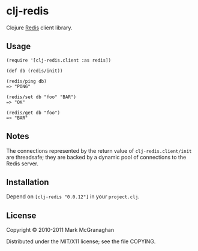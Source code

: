 # clj-redis

Clojure [Redis](http://redis.io) client library.

## Usage

    (require '[clj-redis.client :as redis])
    
    (def db (redis/init))
    
    (redis/ping db)
    => "PONG"

    (redis/set db "foo" "BAR")
    => "OK"

    (redis/get db "foo")
    => "BAR"

## Notes

The connections represented by the return value of `clj-redis.client/init` are threadsafe; they are backed by a dynamic pool of connections to the Redis server.


## Installation

Depend on `[clj-redis "0.0.12"]` in your `project.clj`.

## License

Copyright © 2010-2011 Mark McGranaghan

Distributed under the MIT/X11 license; see the file COPYING.
